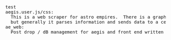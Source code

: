 <pre>
test
aegis.user.js/css:
  This is a web scraper for astro empires.  There is a graphical toolbox for user control, 
  but generally it parses information and sends data to a central server
ae_web:
  Post drop / dB management for aegis and front end written with Mojolicious in perl
</pre>
